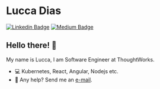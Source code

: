 # Lucca Dias

[![Linkedin Badge](https://img.shields.io/badge/-LinkedIn-blue?style=flat&logo=LinkedIn&logoColor=white)](https://www.linkedin.com/in/lucca-dias/)
[![Medium Badge](https://img.shields.io/badge/-Medium-000?style=flat&logo=Medium&logoColor=white)](https://medium.com/@luccadiass)

## Hello there! :metal:

My name is Lucca, I am Software Engineer at ThoughtWorks.

- 💻 Kubernetes, React, Angular, Nodejs etc.
- 📩 Any help? Send me an [e-mail](mailto:luccadiass@gmail.com).
